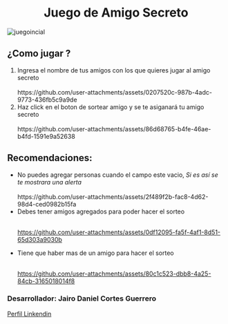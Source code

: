<h1 align ="center"> Juego de Amigo Secreto</h1>

![juegoincial](https://github.com/user-attachments/assets/8cf9f06a-a028-4db2-85d9-75e616b8ab43)


<h2>¿Como jugar ?</h2>
<ol>
<li>Ingresa el nombre de tus amigos con los que quieres jugar al amigo secreto</li>
  <br>
https://github.com/user-attachments/assets/0207520c-987b-4adc-9773-436fb5c9a9de

<li> Haz click en el boton de sortear amigo y se te asiganará tu amigo secreto</li>
<br>
https://github.com/user-attachments/assets/86d68765-b4fe-46ae-b4fd-1591e9a52638

</ol>

<h2>Recomendaciones: </h2>

<ul>
  <li>No puedes agregar personas cuando el campo este vacio, <em>Si es así se te mostrara una alerta</em></li>
  <br>
https://github.com/user-attachments/assets/2f489f2b-fac8-4d62-98d4-ced0982b15fa
<li>Debes tener amigos agregados para poder hacer el sorteo </li>
<br>

https://github.com/user-attachments/assets/0df12095-fa5f-4af1-8d51-65d303a9030b


<li>Tiene que haber mas de un amigo para hacer el sorteo </li>
<br>


https://github.com/user-attachments/assets/80c1c523-dbb8-4a25-84cb-3165018014f8

</ul>

<h3>Desarrollador: Jairo Daniel Cortes Guerrero</h3>
<a href="www.linkedin.com/in/jairo-daniel-cortes-guerrero-5556741b5">Perfil Linkendin</a>
